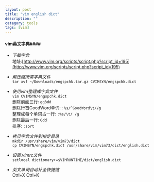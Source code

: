 ```yaml
---
layout: post
title: "vim english dict"
description: ""
category: tools
tags: [vim]
---
```


#### vim英文字典####  

+  _下载字典_  
	地址:[http://www.vim.org/scripts/script.php?script_id=195](http://www.vim.org/scripts/script.php?script_id=195)

+  _解压缩所需字典文件_  
	`tar xvf ~/Downloads/engspchk.tar.gz CVIMSYN/engspchk.dict`  

+  _使用vim整理成字典文件_  
	`vim CVIMSYN/engspchk.dict`  
	删除前面三行: `gg3dd`  
	删除行首GoodWord单词: `:%s/^GoodWord\t//g`  
	整理成每个单词占一行: `:%s/\t//g`  
	删除最后一行: `Gdd`  
	排序: `:sort`  

+  _拷贝字典文件到指定目录_  
	`mkdir /usr/share/vim/vim73/dict`    
	`cp CVIMSYN/engspchk.dict /usr/share/vim/vim73/dict/english.dict`  

+  _设置.vimrc文件_  
	`setlocal dictionary+=$VIMRUNTIME/dict/english.dict`

+  _英文单词自动补全快捷键_  
	Ctrl+X Ctrl+K

